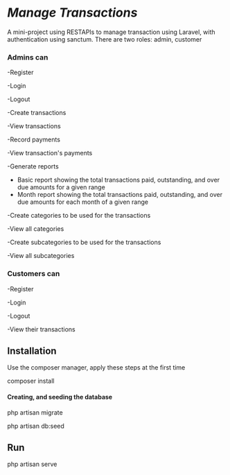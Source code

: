 # *Manage Transactions*

A mini-project using RESTAPIs to manage transaction using Laravel, with authentication using sanctum.
There are two roles: admin, customer
### Admins can

-Register

-Login

-Logout

-Create transactions

-View transactions

-Record payments

-View transaction's payments

-Generate reports
- Basic report showing the total transactions paid, outstanding, and over due amounts for a given range
- Month report showing the total transactions paid, outstanding, and over due amounts for each month of a given range

-Create categories to be used for the transactions

-View all categories

-Create subcategories to be used for the transactions

-View all subcategories

### Customers can

-Register

-Login

-Logout

-View their transactions

## Installation

Use the composer manager, apply these steps at the first time

composer install

#### Creating, and seeding the database

php artisan migrate

php artisan db:seed
## Run

php artisan serve

